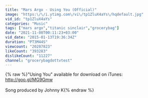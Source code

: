 ```yaml
---
title: "Mars Argo - Using You (Official)"
image: "https:\/\/i.ytimg.com\/vi\/tp1ZluX4aYs\/hqdefault.jpg"
vid_id: "tp1ZluX4aYs"
categories: "Music"
tags: ["mars argo","titanic sinclair","grocerybag"]
date: "2021-11-08T00:11:23+03:00"
vid_date: "2015-01-13T19:36:34Z"
duration: "PT3M44S"
viewcount: "20287823"
likeCount: "393283"
dislikeCount: "11227"
channel: "grocerybagdottvtest"
---
```

{% raw %}&quot;Using You&quot; available for download on iTunes:  <a rel="nofollow" target="blank" href="http://goo.gl/MG9Gmw">http://goo.gl/MG9Gmw</a><br /><br />Song produced by Johnny K{% endraw %}
